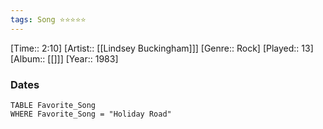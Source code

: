 ```yaml
---
tags: Song ⭐⭐⭐⭐⭐ 
---
```

[Time:: 2:10]
[Artist:: [[Lindsey Buckingham]]]
[Genre:: Rock]
[Played:: 13]
[Album:: [[]]]
[Year:: 1983]
### Dates
````dataview
TABLE Favorite_Song
WHERE Favorite_Song = "Holiday Road"
````